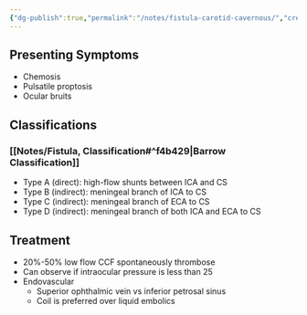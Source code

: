 ```yaml
---
{"dg-publish":true,"permalink":"/notes/fistula-carotid-cavernous/","created":"2023-05-13T11:10:31.000-05:00","updated":"2023-05-13T11:11:26.000-05:00"}
---
```



## Presenting Symptoms

- Chemosis 
- Pulsatile proptosis
- Ocular bruits

## Classifications

### [[Notes/Fistula, Classification#^f4b429\|Barrow Classification]]

- Type A (direct): high-flow shunts between ICA and CS
- Type B (indirect): meningeal branch of ICA to CS
- Type C (indirect): meningeal branch of ECA to CS
- Type D (indirect): meningeal branch of both ICA and ECA to CS

## Treatment

- 20%-50% low flow CCF spontaneously thrombose
- Can observe if intraocular pressure is less than 25
- Endovascular
	- Superior ophthalmic vein vs inferior petrosal sinus
	- Coil is preferred over liquid embolics
